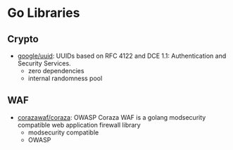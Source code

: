 # Go Libraries

## Crypto

- [google/uuid](https://github.com/google/uuid): UUIDs based on RFC 4122 and DCE
  1.1: Authentication and Security Services.
  - zero dependencies
  - internal randomness pool

## WAF

- [corazawaf/coraza](https://github.com/corazawaf/coraza): OWASP Coraza WAF is a
  golang modsecurity compatible web application firewall library
  - modsecurity compatible
  - OWASP

